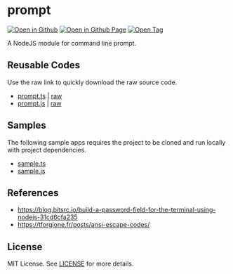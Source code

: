 # prompt

[![Open in Github](https://img.shields.io/badge/Open_in_GitHub-6e5494)](https://github.com/JamesRobertHugginsNgo/prompt)
[![Open in Github Page](https://img.shields.io/badge/Open_in_GitHub%20Page-4078c0)](https://jamesroberthugginsngo.github.io/prompt/)
[![Open Tag](https://img.shields.io/badge/Open_Tag-3.1.0-6cc644)](https://github.com/JamesRobertHugginsNgo/prompt/tree/3.1.0)

A NodeJS module for command line prompt.

## Reusable Codes

Use the raw link to quickly download the raw source code.

- [prompt.ts](./src/prompt.ts) \| [raw](./src/prompt.ts?raw=1)
- [prompt.js](./dist/prompt.js) \| [raw](./dist/prompt.js?raw=1)

## Samples

The following sample apps requires the project to be cloned and run locally with project dependencies.

- [sample.ts](./sample/sample.ts)
- [sample.js](./sample/sample.js)

## References

- https://blog.bitsrc.io/build-a-password-field-for-the-terminal-using-nodejs-31cd6cfa235
- https://tforgione.fr/posts/ansi-escape-codes/

## License

MIT License. See [LICENSE](LICENSE) for more details.

